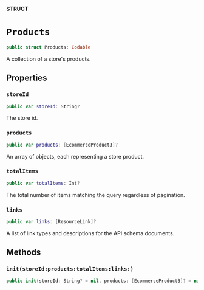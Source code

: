 **STRUCT**

# `Products`

```swift
public struct Products: Codable
```

A collection of a store&#x27;s products.

## Properties
### `storeId`

```swift
public var storeId: String?
```

The store id.

### `products`

```swift
public var products: [EcommerceProduct3]?
```

An array of objects, each representing a store product.

### `totalItems`

```swift
public var totalItems: Int?
```

The total number of items matching the query regardless of pagination.

### `links`

```swift
public var links: [ResourceLink]?
```

A list of link types and descriptions for the API schema documents.

## Methods
### `init(storeId:products:totalItems:links:)`

```swift
public init(storeId: String? = nil, products: [EcommerceProduct3]? = nil, totalItems: Int? = nil, links: [ResourceLink]? = nil)
```
